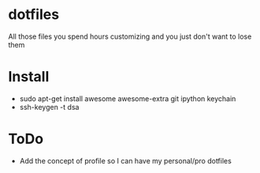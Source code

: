 dotfiles
========

All those files you spend hours customizing and you just don't want to lose them

Install
=======

* sudo apt-get install awesome awesome-extra git ipython keychain
* ssh-keygen -t dsa


ToDo
====

* Add the concept of profile so I can have my personal/pro dotfiles

